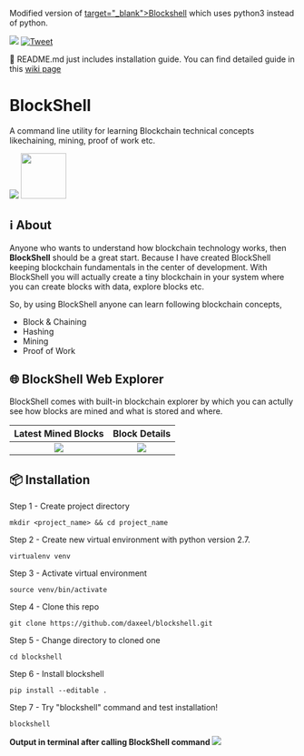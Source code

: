 Modified version of <a href="https://github.com/daxeel/blockshell"> target="_blank">Blockshell</a> which uses python3 instead of python.

<img src="https://img.shields.io/david/dev/expressjs/express.svg"> [![Tweet](https://img.shields.io/twitter/url/http/shields.io.svg?style=social)](https://twitter.com/intent/tweet?text=https%3A%2F%2Ftwitter.com%2Fintent%2Ftweet%3Ftext%3DLearn%20blockchain%2020%20minutes%20-%20https%3A%2F%2Fgithub.com%2Fdaxeel%2Fblockshell)

📖 README.md just includes installation guide. You can find detailed guide in this <a href="https://github.com/daxeel/blockshell/wiki/Get-Started-with-BlockShell" target="_blank">wiki page</a>

# BlockShell
A command line utility for learning Blockchain technical concepts likechaining, mining, proof of work etc.

<img src="https://image.ibb.co/mJFNGw/blockshell.gif">
<img src="https://preview.ibb.co/dhC7yb/Logomakr_5g_Ei_Dw.png" height="80">

## ℹ️ About
Anyone who wants to understand how blockchain technology works, then <b>BlockShell</b> should be a great start. Because I have created BlockShell keeping blockchain fundamentals in the center of development. With BlockShell you will actually create a tiny blockchain in your system where you can create blocks with data, explore blocks etc.

So, by using BlockShell anyone can learn following blockchain concepts,
* Block & Chaining
* Hashing
* Mining
* Proof of Work

## 🌐 BlockShell Web Explorer
<p>BlockShell comes with built-in blockchain explorer by which you can actully see how blocks are mined and what is stored and where.</p>

Latest Mined Blocks             |  Block Details
:------------------------------:|:-------------------------:
![](https://preview.ibb.co/iZa5jG/Screen_Shot_2018_01_25_at_11_25_22_PM.png)  |  ![](https://preview.ibb.co/cDB0Jb/Screen_Shot_2018_01_25_at_11_25_35_PM.png)

## 📦 Installation
Step 1 - Create project directory
```
mkdir <project_name> && cd project_name
```

Step 2 - Create new virtual environment with python version 2.7.
```
virtualenv venv
```

Step 3 - Activate virtual environment
```
source venv/bin/activate
```

Step 4 - Clone this repo
```
git clone https://github.com/daxeel/blockshell.git
```

Step 5 - Change directory to cloned one
```
cd blockshell
```

Step 6 - Install blockshell
```
pip install --editable .
```

Step 7 - Try "blockshell" command and test installation!
```
blockshell
```

<b>Output in terminal after calling BlockShell command</b>
<img src="https://image.ibb.co/dRqGrw/Screen_Shot_2018_01_25_at_11_21_38_PM.png">
